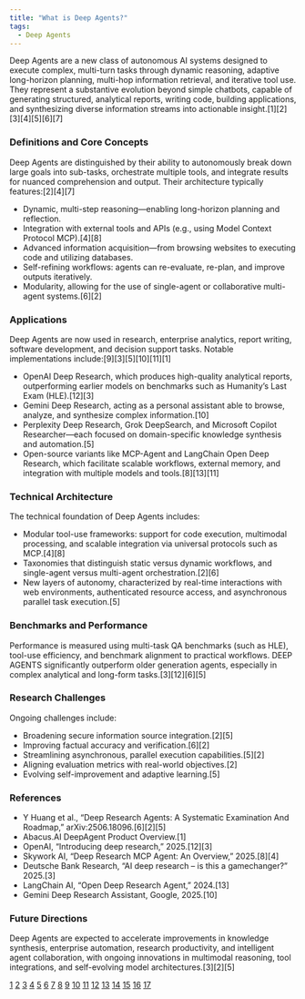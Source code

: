 ```yaml
---
title: "What is Deep Agents?"
tags:
  - Deep Agents
---
```


Deep Agents are a new class of autonomous AI systems designed to execute complex, multi-turn tasks through dynamic reasoning, adaptive long-horizon planning, multi-hop information retrieval, and iterative tool use. They represent a substantive evolution beyond simple chatbots, capable of generating structured, analytical reports, writing code, building applications, and synthesizing diverse information streams into actionable insight.[1][2][3][4][5][6][7]

### Definitions and Core Concepts

Deep Agents are distinguished by their ability to autonomously break down large goals into sub-tasks, orchestrate multiple tools, and integrate results for nuanced comprehension and output. Their architecture typically features:[2][4][7]

- Dynamic, multi-step reasoning—enabling long-horizon planning and reflection.
- Integration with external tools and APIs (e.g., using Model Context Protocol MCP).[4][8]
- Advanced information acquisition—from browsing websites to executing code and utilizing databases.
- Self-refining workflows: agents can re-evaluate, re-plan, and improve outputs iteratively.
- Modularity, allowing for the use of single-agent or collaborative multi-agent systems.[6][2]

### Applications

Deep Agents are now used in research, enterprise analytics, report writing, software development, and decision support tasks. Notable implementations include:[9][3][5][10][11][1]

- OpenAI Deep Research, which produces high-quality analytical reports, outperforming earlier models on benchmarks such as Humanity’s Last Exam (HLE).[12][3]
- Gemini Deep Research, acting as a personal assistant able to browse, analyze, and synthesize complex information.[10]
- Perplexity Deep Research, Grok DeepSearch, and Microsoft Copilot Researcher—each focused on domain-specific knowledge synthesis and automation.[5]
- Open-source variants like MCP-Agent and LangChain Open Deep Research, which facilitate scalable workflows, external memory, and integration with multiple models and tools.[8][13][11]

### Technical Architecture

The technical foundation of Deep Agents includes:

- Modular tool-use frameworks: support for code execution, multimodal processing, and scalable integration via universal protocols such as MCP.[4][8]
- Taxonomies that distinguish static versus dynamic workflows, and single-agent versus multi-agent orchestration.[2][6]
- New layers of autonomy, characterized by real-time interactions with web environments, authenticated resource access, and asynchronous parallel task execution.[5]

### Benchmarks and Performance

Performance is measured using multi-task QA benchmarks (such as HLE), tool-use efficiency, and benchmark alignment to practical workflows. DEEP AGENTS significantly outperform older generation agents, especially in complex analytical and long-form tasks.[3][12][6][5]

### Research Challenges

Ongoing challenges include:

- Broadening secure information source integration.[2][5]
- Improving factual accuracy and verification.[6][2]
- Streamlining asynchronous, parallel execution capabilities.[5][2]
- Aligning evaluation metrics with real-world objectives.[2]
- Evolving self-improvement and adaptive learning.[5]

### References

- Y Huang et al., “Deep Research Agents: A Systematic Examination And Roadmap,” arXiv:2506.18096.[6][2][5]
- Abacus.AI DeepAgent Product Overview.[1]
- OpenAI, “Introducing deep research,” 2025.[12][3]
- Skywork AI, “Deep Research MCP Agent: An Overview,” 2025.[8][4]
- Deutsche Bank Research, “AI deep research – is this a gamechanger?” 2025.[3]
- LangChain AI, “Open Deep Research Agent,” 2024.[13]
- Gemini Deep Research Assistant, Google, 2025.[10]

### Future Directions

Deep Agents are expected to accelerate improvements in knowledge synthesis, enterprise automation, research productivity, and intelligent agent collaboration, with ongoing innovations in multimodal reasoning, tool integrations, and self-evolving model architectures.[3][2][5]

[1](https://deepagent.abacus.ai)
[2](https://arxiv.org/abs/2506.18096)
[3](https://flow.db.com/more/technology/ai-deep-research-is-this-a-gamechanger)
[4](https://skywork.ai/blog/deep-research-mcp-agent-an-overview/)
[5](https://arxiv.org/html/2506.18096v2)
[6](https://arxiv.org/html/2506.18096)
[7](https://blog.langchain.com/deep-agents/)
[8](https://thealliance.ai/blog/building-a-deep-research-agent-using-mcp-agent)
[9](https://aws.amazon.com/blogs/machine-learning/running-deep-research-ai-agents-on-amazon-bedrock-agentcore/)
[10](https://gemini.google/overview/deep-research/)
[11](https://sambanova.ai/blog/open-source-deep-research-agents)
[12](https://openai.com/index/introducing-deep-research/)
[13](https://github.com/langchain-ai/open_deep_research)
[14](https://www.langchain.com/stateofaiagents)
[15](https://arxiv.org/html/2508.15804v1)
[16](https://www.mckinsey.com/capabilities/quantumblack/our-insights/seizing-the-agentic-ai-advantage)
[17](https://substack.com/home/post/p-166125608)
